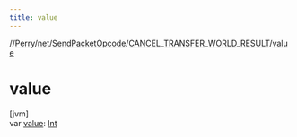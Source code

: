 ```yaml
---
title: value
---
```

//[Perry](../../../../index.html)/[net](../../index.html)/[SendPacketOpcode](../index.html)/[CANCEL_TRANSFER_WORLD_RESULT](index.html)/[value](value.html)



# value



[jvm]\
var [value](value.html): [Int](https://kotlinlang.org/api/latest/jvm/stdlib/kotlin/-int/index.html)




